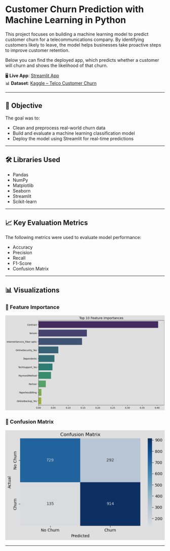 # Customer Churn Prediction with Machine Learning in Python

This project focuses on building a machine learning model to predict customer churn for a telecommunications company. By identifying customers likely to leave, the model helps businesses take proactive steps to improve customer retention.

Below you can find the deployed app, which predicts whether a customer will churn and shows the likelihood of that churn.

🖥️ **Live App**: [Streamlit App](https://eduardtadevosyan-churn-model-app-iywd2d.streamlit.app/)  
📊 **Dataset**: [Kaggle – Telco Customer Churn](https://www.kaggle.com/datasets/blastchar/telco-customer-churn)



---
## 🚀 Objective

The goal was to:
- Clean and preprocess real-world churn data
- Build and evaluate a machine learning classification model
- Deploy the model using Streamlit for real-time predictions

---

## 🛠️ Libraries Used

- Pandas
- NumPy
- Matplotlib
- Seaborn
- Streamlit
- Scikit-learn


---

## 📈 Key Evaluation Metrics

The following metrics were used to evaluate model performance:

- Accuracy
- Precision
- Recall
- F1-Score
- Confusion Matrix

---

## 📊 Visualizations

### 🔹 Feature Importance
![Feature Importance](https://github.com/EduardTadevosyan/churn_model/blob/main/Images/feautre_importance.png)
### 🔹 Confusion Matrix
![Confusion Matrix](https://github.com/EduardTadevosyan/churn_model/blob/main/Images/confusion_matrix.png)

---

